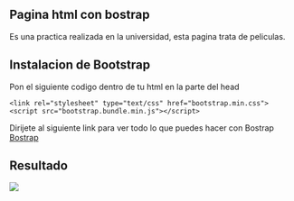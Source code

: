 
## Pagina html con bostrap
Es una practica realizada en la universidad, esta pagina trata de peliculas.

## Instalacion de Bootstrap
Pon el siguiente codigo dentro de tu html en la parte del head

    <link rel="stylesheet" type="text/css" href="bootstrap.min.css">
    <script src="bootstrap.bundle.min.js"></script>
Dirijete al siguiente link para ver todo lo que puedes hacer con Bostrap
[Bostrap](https://getbootstrap.com/docs/5.2/getting-started/introduction/ "Bostrap")

## Resultado
[![](http://imgfz.com/i/otC7Pkl.png)](http://imgfz.com/i/otC7Pkl.png)
